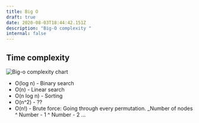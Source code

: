 ```yaml
---
title: Big O
draft: true
date: 2020-08-03T18:44:42.151Z
description: "Big-O complexity "
internal: false
---
```


## Time complexity

![Big-o complexity chart](/img/slack-imgs.jpg "Complexity chart")

- O(log n) - Binary search
- O(n) - Linear search
- O(n log n) - Sorting
- O(n^2) - ??
- O(n!) - Brute force: Going through every permutation. \_Number of nodes ^ Number - 1 ^ Number - 2 ...
